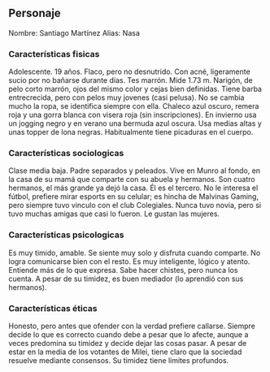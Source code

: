 ## Personaje

Nombre: Santiago Martínez
Alias: Nasa

### Características fisicas
Adolescente. 19 años. 
Flaco, pero no desnutrido. Con acné, ligeramente sucio por no bañarse durante días. Tes marrón. Mide 1.73 m.
Narigón, de pelo corto marrón, ojos del mismo color y cejas bien definidas. Tiene barba entrecrecida, pero con pelos muy jovenes (casi pelusa).
No se cambia mucho la ropa, se identifica siempre con ella. Chaleco azul oscuro, remera roja y una gorra blanca con visera roja (sin inscripciones). En invierno usa un jogging negro y en verano una bermuda azul oscura. Usa medias altas y unas topper de lona negras.
Habitualmente tiene picaduras en el cuerpo.

### Características sociologicas
Clase media baja. Padre separados y peleados. Vive en Munro al fondo, en la casa de su mamá que comparte con su abuela y hermanos. Son cuatro hermanos, el más grande ya dejó la casa. Él es el tercero. No le interesa el fútbol, prefiere mirar esports en su celular; es hincha de Malvinas Gaming, pero siempre tuvo vinculo con el club Colegiales. Nunca tuvo novia, pero si tuvo muchas amigas que casi lo fueron. Le gustan las mujeres.

### Características psicologicas 
Es muy timido, amable. Se siente muy solo y disfruta cuando comparte. No logra comunicarse bien con el resto. Es muy inteligente, lógico y atento. Entiende más de lo que expresa. Sabe hacer chistes, pero nunca los cuenta. A pesar de su timidez, es buen mediador (lo aprendió con sus hermanos). 

### Características éticas
Honesto, pero antes que ofender con la verdad prefiere callarse. Siempre decide lo que es correcto cuando debe a pesar que lo afecte, aunque a veces predomina su timidez y decide dejar las cosas pasar. A pesar de estar en la media de los votantes de Milei, tiene claro que la sociedad resuelve mediante consensos. Su timidez tiene limites profundos.

